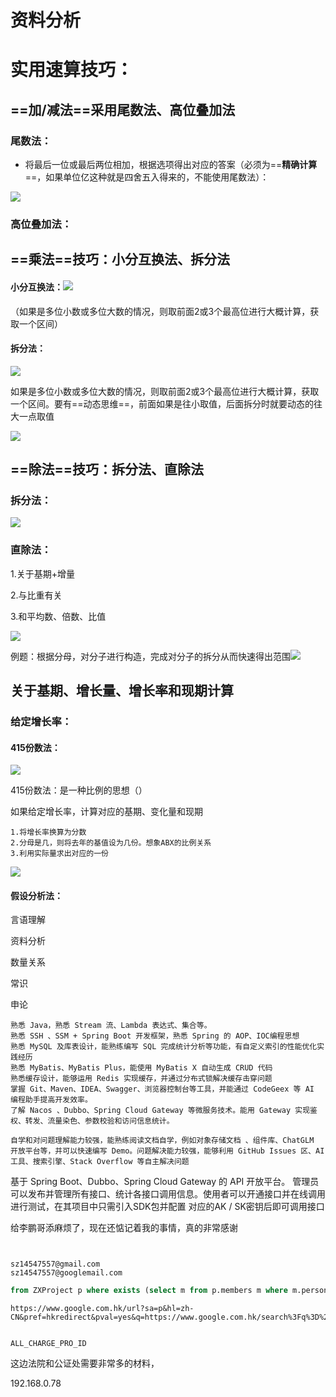 # 资料分析

# 实用速算技巧：

## ==**加/减法**==采用尾数法、高位叠加法

### **尾数法**：

- 将最后一位或最后两位相加，根据选项得出对应的答案（必须为==**精确计算**==，如果单位亿这种就是四舍五入得来的，不能使用尾数法）：

![](https://pub-5622690a70e94eb09c339b579d7ed3e0.r2.dev/PicGo/20250403175911539.png)



### 高位叠加法：





## ==乘法==技巧：小分互换法、拆分法 

#### 小分互换法：![](https://pub-5622690a70e94eb09c339b579d7ed3e0.r2.dev/PicGo/20250408111823898.png)

（如果是多位小数或多位大数的情况，则取前面2或3个最高位进行大概计算，获取一个区间）

#### 拆分法：

![](https://pub-5622690a70e94eb09c339b579d7ed3e0.r2.dev/PicGo/20250408114905637.png)

如果是多位小数或多位大数的情况，则取前面2或3个最高位进行大概计算，获取一个区间。要有==动态思维==，前面如果是往小取值，后面拆分时就要动态的往大一点取值

![](https://pub-5622690a70e94eb09c339b579d7ed3e0.r2.dev/PicGo/20250408154231063.png)



## ==除法==技巧：拆分法、直除法

### 拆分法：

![](https://pub-5622690a70e94eb09c339b579d7ed3e0.r2.dev/PicGo/20250408163924663.png)

### 直除法：

1.关于基期+增量

2.与比重有关

3.和平均数、倍数、比值

![](https://pub-5622690a70e94eb09c339b579d7ed3e0.r2.dev/PicGo/20250410141453049.png)



例题：根据分母，对分子进行构造，完成对分子的拆分从而快速得出范围![](https://pub-5622690a70e94eb09c339b579d7ed3e0.r2.dev/PicGo/20250410143031580.png)





## 关于基期、增长量、增长率和现期计算

### 给定增长率：

#### 415份数法：

![](https://pub-5622690a70e94eb09c339b579d7ed3e0.r2.dev/PicGo/20250410145238004.png)

415份数法：是一种比例的思想（）

如果给定增长率，计算对应的基期、变化量和现期



```
1.将增长率换算为分数
2.分母是几，则将去年的基值设为几份。想象ABX的比例关系
3.利用实际量求出对应的一份
```

![](https://pub-5622690a70e94eb09c339b579d7ed3e0.r2.dev/PicGo/20250410172123166.png)

#### 假设分析法：







言语理解

资料分析

数量关系

常识

申论





```
熟悉 Java，熟悉 Stream 流、Lambda 表达式、集合等。
熟悉 SSH 、SSM + Spring Boot 开发框架，熟悉 Spring 的 AOP、IOC编程思想
熟悉 MySQL 及库表设计，能熟练编写 SQL 完成统计分析等功能，有自定义索引的性能优化实践经历
熟悉 MyBatis、MyBatis Plus，能使用 MyBatis X 自动生成 CRUD 代码
熟悉缓存设计，能够运用 Redis 实现缓存，并通过分布式锁解决缓存击穿问题
掌握 Git、Maven、IDEA、Swagger、浏览器控制台等工具，并能通过 CodeGeex 等 AI 编程助手提高开发效率。
了解 Nacos 、Dubbo、Spring Cloud Gateway 等微服务技术。能用 Gateway 实现鉴权、转发、流量染色、参数校验和访问信息统计。
```

```
自学和对问题理解能力较强，能熟练阅读文档自学，例如对象存储文档 、组件库、ChatGLM 开放平台等，并可以快速编写 Demo。问题解决能力较强，能够利用 GitHub Issues 区、AI 工具、搜索引擎、Stack Overflow 等自主解决问题
```

 基于 Spring Boot、Dubbo、Spring Cloud Gateway 的 API 开放平台。
 管理员可以发布并管理所有接口、统计各接口调用信息。使用者可以开通接口并在线调用进行测试，在其项目中只需引入SDK包并配置 对应的AK / SK密钥后即可调用接口



给李鹏哥添麻烦了，现在还惦记着我的事情，真的非常感谢







```

```



```

```



```
sz14547557@gmail.com
sz14547557@googlemail.com
```

```sql
from ZXProject p where exists (select m from p.members m where m.personId=:personId) and p.authorizeDate>=:startDate and p.authorizeDate<=:endDate and p.checkStatus=:checkStatus
```

```
https://www.google.com.hk/url?sa=p&hl=zh-CN&pref=hkredirect&pval=yes&q=https://www.google.com.hk/search%3Fq%3D%25E5%25BE%25B7%25E5%259B%25BD%25E5%25A6%2582%25E6%259E%259C%25E4%25B8%258D%25E5%258F%2591%25E5%258A%25A8%25E4%25BA%258C%25E6%2588%2598%25E4%25BC%259A%25E6%2580%258E%25E6%25A0%25B7&ust=1745918549458526&usg=AOvVaw3n12NGG7m_tAQ8O1DiodGr
```

```

```



```
ALL_CHARGE_PRO_ID
```

这边法院和公证处需要非常多的材料，



192.168.0.78